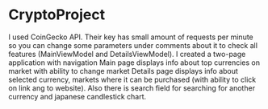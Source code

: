 # CryptoProject
I used CoinGecko API. Their key has small amount of requests per minute so you can change some parameters under comments about it to check all features (MainViewModel and DetailsViewModel).
I created a two-page application with navigation
Main page displays info about top currencies on market with ability to change market
Details page displays info about selected currency, markets where it can be purchased (with ability to click on link ang to website). Also there is search field for searching for another currency and japanese candlestick chart.